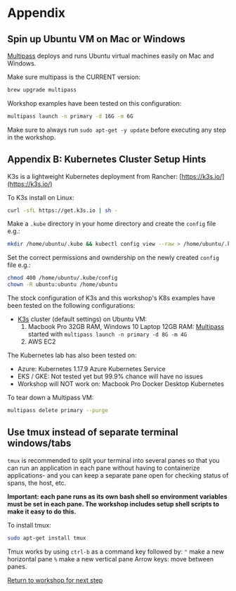 
# Appendix

## Spin up Ubuntu VM on Mac or Windows  

[Multipass](http://multipass.run) deploys and runs Ubuntu virtual machines easily on Mac and Windows.  

Make sure multipass is the CURRENT version:

```bash
brew upgrade multipass
```

Workshop examples have been tested on this configuration:

```bash
multipass launch -n primary -d 16G -m 6G
```

Make sure to always run `sudo apt-get -y update` before executing any step in the workshop.

## Appendix B: Kubernetes Cluster Setup Hints

K3s is a lightweight Kubernetes deployment from Rancher: [https://k3s.io/](https://k3s.io/)

To K3s install on Linux:

```bash
curl -sfL https://get.k3s.io | sh -
```

Make a `.kube` directory in your home directory and create the `config` file e.g.:

```bash
mkdir /home/ubuntu/.kube && kubectl config view --raw > /home/ubuntu/.kube/config
```

Set the correct permissions and owndership on the newly created `config` file e.g.:

```bash
chmod 400 /home/ubuntu/.kube/config
chown -R ubuntu:ubuntu /home/ubuntu
```

The stock configuration of K3s and this workshop's K8s examples have been tested on the following configurations:  

* [K3s](http://k3s.io) cluster (default settings) on Ubuntu VM:
  1. Macbook Pro 32GB RAM, Windows 10 Laptop 12GB RAM: [Multipass](http://multipass.run) started with `multipass launch -n primary -d 8G -m 4G`  
  2. AWS EC2
  
The Kubernetes lab has also been tested on:

* Azure: Kubernetes 1.17.9 Azure Kubernetes Service
* EKS / GKE: Not tested yet but 99.9% chance will have no issues  
* Workshop will NOT work on: Macbook Pro Docker Desktop Kubernetes

To tear down a Multipass VM:

```bash
multipass delete primary --purge
```

## Use tmux instead of separate terminal windows/tabs

`tmux` is recommended to split your terminal into several panes so that you can run an application in each pane without having to containerize applications- and you can keep a separate pane open for checking status of spans, the host, etc.

**Important: each pane runs as its own bash shell so environment variables must be set in each pane. The workshop includes setup shell scripts to make it easy to do this.**

To install tmux:

```bash
sudo apt-get install tmux
```

Tmux works by using `ctrl-b` as a command key followed by:
`"` make a new horizontal pane
`%` make a new vertical pane
Arrow keys: move between panes.

[Return to workshop for next step](../README.md)
